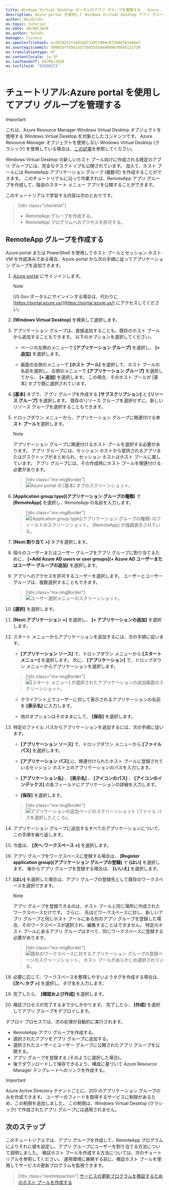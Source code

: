 ```yaml
---
title: Windows Virtual Desktop ポータルのアプリ グループを管理する - Azure
description: Azure portal を使用して Windows Virtual Desktop アプリ グループを管理する方法。
author: Heidilohr
ms.topic: tutorial
ms.date: 10/09/2020
ms.author: helohr
manager: lizross
ms.openlocfilehash: ec26f021ffa581b0713973904c97349df83a08ef
ms.sourcegitcommit: 50802bffd56155f3b01bfb4ed009b70045131750
ms.translationtype: HT
ms.contentlocale: ja-JP
ms.lasthandoff: 10/09/2020
ms.locfileid: "91930273"
---
```

# <a name="tutorial-manage-app-groups-with-the-azure-portal"></a>チュートリアル:Azure portal を使用してアプリ グループを管理する

>[!IMPORTANT]
>これは、Azure Resource Manager Windows Virtual Desktop オブジェクトを使用する Windows Virtual Desktop を対象としたコンテンツです。 Azure Resource Manager オブジェクトを使用しない Windows Virtual Desktop (クラシック) を使用している場合は、[この記事](./virtual-desktop-fall-2019/manage-app-groups-2019.md)を参照してください。

Windows Virtual Desktop の新しいホスト プール向けに作成される既定のアプリ グループには、完全なデスクトップも公開されています。 加えて、ホスト プールには RemoteApp アプリケーション グループ (複数可) を作成することができます。 このチュートリアルに沿って作業すれば、RemoteApp アプリ グループを作成して、独自のスタート メニュー アプリを公開することができます。

このチュートリアルで学習する内容は次のとおりです。

> [!div class="checklist"]
> * RemoteApp グループを作成する。
> * RemoteApp プログラムへのアクセスを許可する。

## <a name="create-a-remoteapp-group"></a>RemoteApp グループを作成する

Azure portal または PowerShell を使用してホスト プールとセッション ホスト VM を作成済みである場合、Azure portal から次の手順に従ってアプリケーション グループを追加できます。

1.  [Azure portal](https://portal.azure.com/) にサインインします。
   
    >[!NOTE]
    > US Gov ポータルにサインインする場合は、代わりに [https://portal.azure.us/](https://portal.azure.us/) にアクセスしてください。

2.  **[Windows Virtual Desktop]** を検索して選択します。

3. アプリケーション グループは、直接追加することも、既存のホスト プールから追加することもできます。 以下のオプションを選択してください。

    - ページの左側のメニューで **[アプリケーション グループ]** を選択し、 **[+ 追加]** を選択します。

    - 画面の左側のメニューで **[ホスト プール]** を選択して、ホスト プールの名前を選択し、左側のメニューで **[アプリケーション グループ]** を選択してから、 **[+ 追加]** を選択します。 この場合、そのホスト プールが [基本] タブで既に選択されています。

4. **[基本]** タブで、アプリ グループを作成する **[サブスクリプション]** と **[リソース グループ]** を選択します。 既存のリソース グループを選択せずに、新しいリソース グループを選択することもできます。

5. ドロップダウン メニューから、アプリケーション グループに関連付ける**ホスト プール**を選択します。

    >[!NOTE]
    >アプリケーション グループに関連付けるホスト プールを選択する必要があります。 アプリ グループには、セッション ホストから提供されるアプリまたはデスクトップがまとめられ、セッション ホストはホスト プールに属しています。 アプリ グループには、その作成時にホスト プールを関連付ける必要があります。

    > [!div class="mx-imgBorder"]
    > ![Azure portal の [基本] タブのスクリーンショット。](media/basics-tab.png)

6. **[Application group type]\(アプリケーション グループの種類\)** で **[RemoteApp]** を選択し、RemoteApp の名前を入力します。

      > [!div class="mx-imgBorder"]
      > ![[Application group type]\(アプリケーション グループの種類\) のフィールドのスクリーンショット。 [RemoteApp] が強調表示されている。](media/remoteapp-button.png)

7.  **[Next:割り当て >]** タブを選択します。

8.  個々のユーザーまたはユーザー グループをアプリ グループに割り当てるために、 **[+Add Azure AD users or user groups]\(+ Azure AD ユーザーまたはユーザー グループの追加\)** を選択します。

9.  アプリへのアクセスを許可するユーザーを選択します。 ユーザーとユーザー グループは、複数選択することもできます。

     > [!div class="mx-imgBorder"]
     > ![ユーザー選択メニューのスクリーンショット。](media/select-users.png)

10.  **[選択]** を選択します。

11.  **[Next:アプリケーション >]** を選択し、 **[+ アプリケーションの追加]** を選択します。

12.  スタート メニューからアプリケーションを追加するには、次の手順に従います。

      - **[アプリケーション ソース]** で、ドロップダウン メニューから **[スタート メニュー]** を選択します。 次に、 **[アプリケーション]** で、ドロップダウン メニューからアプリケーションを選択します。

     > [!div class="mx-imgBorder"]
     > ![[スタート メニュー] が選択されたアプリケーションの追加画面のスクリーンショット。](media/add-app-start.png)

      - クライアント上でユーザーに対して表示されるアプリケーションの名前を **[表示名]** に入力します。

      - 他のオプションはそのままにして、 **[保存]** を選択します。

13.  特定のファイル パスからアプリケーションを追加するには、次の手順に従います。

      - **[アプリケーション ソース]** で、ドロップダウン メニューから **[ファイル パス]** を選択します。

      - **[アプリケーション パス]** に、関連付けられたホスト プールに登録されているセッション ホスト上のアプリケーションのパスを入力します。

      - **[アプリケーション名]** 、 **[表示名]** 、 **[アイコンのパス]** 、 **[アイコンのインデックス]** の各フィールドにアプリケーションの詳細を入力します。

      - **[保存]** を選択します。

     > [!div class="mx-imgBorder"]
     > ![アプリケーションの追加ページのスクリーンショット (ファイル パスを選択したところ)。](media/add-app-file.png)

14.  アプリケーション グループに追加するすべてのアプリケーションについて、この手順を繰り返します。

15.  今度は、 **[次へ:ワークスペース >]** を選択します。

16.  アプリ グループをワークスペースに登録する場合は、 **[Register application group]\(アプリケーション グループの登録\)** で **[はい]** を選択します。 後からアプリ グループを登録する場合は、 **[いいえ]** を選択します。

17.  **[はい]** を選択した場合は、アプリ グループの登録先として既存のワークスペースを選択できます。

       >[!NOTE]
       >アプリ グループを登録できるのは、ホスト プールと同じ場所に作成されたワークスペースだけです。 さらに、 先ほどワークスペースに対し、新しいアプリ グループと同じホスト プールにある別のアプリ グループを登録した場合、そのワークスペースが選択され、編集することはできません。 特定のホスト プールにあるアプリ グループはすべて、同じワークスペースに登録する必要があります。

     > [!div class="mx-imgBorder"]
     > ![既存のワークスペースに対するアプリケーション グループの登録ページのスクリーンショット。 ホスト プールがあらかじめ選択されている。](media/register-existing.png)

18.  必要に応じて、ワークスペースを整理しやすいようタグを作成する場合は、 **[次へ:タグ >]** を選択し、タグ名を入力します。

19.  完了したら、 **[確認および作成]** を選択します。

20.  検証プロセスが完了するまで少しかかります。 完了したら、 **[作成]** を選択してアプリ グループをデプロイします。

デプロイ プロセスでは、次の処理が自動的に実行されます。

- RemoteApp アプリ グループを作成する。
- 選択されたアプリをアプリ グループに追加する。
- 選択されたユーザーとユーザー グループに公開されたアプリ グループを公開する。
- アプリ グループを登録する (そのように選択した場合)。
- 後でダウンロードして保存できるよう、構成に基づいて Azure Resource Manager テンプレートへのリンクを作成する。

>[!IMPORTANT]
>Azure Active Directory テナントごとに、200 のアプリケーション グループのみを作成できます。 ユーザーのフィードを取得するサービスに制限があるため、この制限を追加しました。 この制限は、Windows Virtual Desktop (クラシック) で作成されたアプリ グループには適用されません。

## <a name="next-steps"></a>次のステップ

このチュートリアルでは、アプリ グループを作成して、RemoteApp プログラムによりそれに値を設定し、アプリ グループにユーザーを割り当てる方法について説明しました。 検証ホスト プールを作成する方法については、次のチュートリアルを参照してください。 運用環境に展開する前に、検証ホスト プールを使用してサービスの更新プログラムを監視できます。

> [!div class="nextstepaction"]
> [サービスの更新プログラムを検証するためのホスト プールを作成する](./create-validation-host-pool.md)
